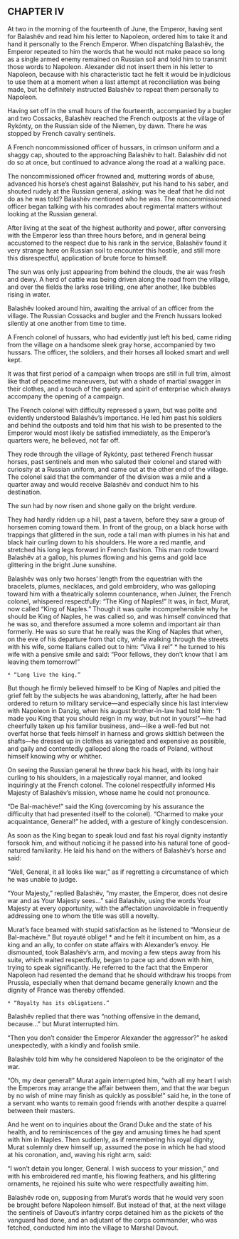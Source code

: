 ## CHAPTER IV

At two in the morning of the fourteenth of June, the Emperor, having
sent for Balashëv and read him his letter to Napoleon, ordered him to
take it and hand it personally to the French Emperor. When dispatching
Balashëv, the Emperor repeated to him the words that he would not make
peace so long as a single armed enemy remained on Russian soil and told
him to transmit those words to Napoleon. Alexander did not insert them
in his letter to Napoleon, because with his characteristic tact he felt
it would be injudicious to use them at a moment when a last attempt at
reconciliation was being made, but he definitely instructed Balashëv to
repeat them personally to Napoleon.

Having set off in the small hours of the fourteenth, accompanied by a
bugler and two Cossacks, Balashëv reached the French outposts at the
village of Rykónty, on the Russian side of the Niemen, by dawn. There he
was stopped by French cavalry sentinels.

A French noncommissioned officer of hussars, in crimson uniform and a
shaggy cap, shouted to the approaching Balashëv to halt. Balashëv did
not do so at once, but continued to advance along the road at a walking
pace.

The noncommissioned officer frowned and, muttering words of abuse,
advanced his horse’s chest against Balashëv, put his hand to his saber,
and shouted rudely at the Russian general, asking: was he deaf that
he did not do as he was told? Balashëv mentioned who he was. The
noncommissioned officer began talking with his comrades about regimental
matters without looking at the Russian general.

After living at the seat of the highest authority and power, after
conversing with the Emperor less than three hours before, and in general
being accustomed to the respect due to his rank in the service, Balashëv
found it very strange here on Russian soil to encounter this hostile,
and still more this disrespectful, application of brute force to
himself.

The sun was only just appearing from behind the clouds, the air was
fresh and dewy. A herd of cattle was being driven along the road from
the village, and over the fields the larks rose trilling, one after
another, like bubbles rising in water.

Balashëv looked around him, awaiting the arrival of an officer from the
village. The Russian Cossacks and bugler and the French hussars looked
silently at one another from time to time.

A French colonel of hussars, who had evidently just left his bed, came
riding from the village on a handsome sleek gray horse, accompanied
by two hussars. The officer, the soldiers, and their horses all looked
smart and well kept.

It was that first period of a campaign when troops are still in full
trim, almost like that of peacetime maneuvers, but with a shade of
martial swagger in their clothes, and a touch of the gaiety and spirit
of enterprise which always accompany the opening of a campaign.

The French colonel with difficulty repressed a yawn, but was polite and
evidently understood Balashëv’s importance. He led him past his soldiers
and behind the outposts and told him that his wish to be presented to
the Emperor would most likely be satisfied immediately, as the Emperor’s
quarters were, he believed, not far off.

They rode through the village of Rykónty, past tethered French hussar
horses, past sentinels and men who saluted their colonel and stared with
curiosity at a Russian uniform, and came out at the other end of the
village. The colonel said that the commander of the division was a mile
and a quarter away and would receive Balashëv and conduct him to his
destination.

The sun had by now risen and shone gaily on the bright verdure.

They had hardly ridden up a hill, past a tavern, before they saw a group
of horsemen coming toward them. In front of the group, on a black horse
with trappings that glittered in the sun, rode a tall man with plumes
in his hat and black hair curling down to his shoulders. He wore a red
mantle, and stretched his long legs forward in French fashion. This man
rode toward Balashëv at a gallop, his plumes flowing and his gems and
gold lace glittering in the bright June sunshine.

Balashëv was only two horses’ length from the equestrian with the
bracelets, plumes, necklaces, and gold embroidery, who was galloping
toward him with a theatrically solemn countenance, when Julner, the
French colonel, whispered respectfully: “The King of Naples!” It was,
in fact, Murat, now called “King of Naples.” Though it was quite
incomprehensible why he should be King of Naples, he was called so,
and was himself convinced that he was so, and therefore assumed a more
solemn and important air than formerly. He was so sure that he really
was the King of Naples that when, on the eve of his departure from that
city, while walking through the streets with his wife, some Italians
called out to him: “Viva il re!” * he turned to his wife with a pensive
smile and said: “Poor fellows, they don’t know that I am leaving them
tomorrow!”

    * “Long live the king.”


But though he firmly believed himself to be King of Naples and pitied
the grief felt by the subjects he was abandoning, latterly, after he had
been ordered to return to military service—and especially since his last
interview with Napoleon in Danzig, when his august brother-in-law had
told him: “I made you King that you should reign in my way, but not in
yours!”—he had cheerfully taken up his familiar business, and—like a
well-fed but not overfat horse that feels himself in harness and grows
skittish between the shafts—he dressed up in clothes as variegated and
expensive as possible, and gaily and contentedly galloped along the
roads of Poland, without himself knowing why or whither.

On seeing the Russian general he threw back his head, with its long hair
curling to his shoulders, in a majestically royal manner, and looked
inquiringly at the French colonel. The colonel respectfully informed His
Majesty of Balashëv’s mission, whose name he could not pronounce.

“De Bal-machève!” said the King (overcoming by his assurance the
difficulty that had presented itself to the colonel). “Charmed to
make your acquaintance, General!” he added, with a gesture of kingly
condescension.

As soon as the King began to speak loud and fast his royal dignity
instantly forsook him, and without noticing it he passed into his
natural tone of good-natured familiarity. He laid his hand on the
withers of Balashëv’s horse and said:

“Well, General, it all looks like war,” as if regretting a circumstance
of which he was unable to judge.

“Your Majesty,” replied Balashëv, “my master, the Emperor, does not
desire war and as Your Majesty sees...” said Balashëv, using the words
Your Majesty at every opportunity, with the affectation unavoidable in
frequently addressing one to whom the title was still a novelty.

Murat’s face beamed with stupid satisfaction as he listened to “Monsieur
de Bal-machève.” But royauté oblige! * and he felt it incumbent on
him, as a king and an ally, to confer on state affairs with Alexander’s
envoy. He dismounted, took Balashëv’s arm, and moving a few steps away
from his suite, which waited respectfully, began to pace up and down
with him, trying to speak significantly. He referred to the fact that
the Emperor Napoleon had resented the demand that he should withdraw his
troops from Prussia, especially when that demand became generally known
and the dignity of France was thereby offended.

    * “Royalty has its obligations.”


Balashëv replied that there was “nothing offensive in the demand,
because...” but Murat interrupted him.

“Then you don’t consider the Emperor Alexander the aggressor?” he asked
unexpectedly, with a kindly and foolish smile.

Balashëv told him why he considered Napoleon to be the originator of the
war.

“Oh, my dear general!” Murat again interrupted him, “with all my heart I
wish the Emperors may arrange the affair between them, and that the war
begun by no wish of mine may finish as quickly as possible!” said he,
in the tone of a servant who wants to remain good friends with another
despite a quarrel between their masters.

And he went on to inquiries about the Grand Duke and the state of his
health, and to reminiscences of the gay and amusing times he had spent
with him in Naples. Then suddenly, as if remembering his royal dignity,
Murat solemnly drew himself up, assumed the pose in which he had stood
at his coronation, and, waving his right arm, said:

“I won’t detain you longer, General. I wish success to your mission,”
and with his embroidered red mantle, his flowing feathers, and his
glittering ornaments, he rejoined his suite who were respectfully
awaiting him.

Balashëv rode on, supposing from Murat’s words that he would very soon
be brought before Napoleon himself. But instead of that, at the next
village the sentinels of Davout’s infantry corps detained him as
the pickets of the vanguard had done, and an adjutant of the corps
commander, who was fetched, conducted him into the village to Marshal
Davout.





